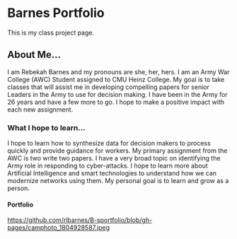 # Barnes Portfolio
This is my class project page. 

## About Me...
I am Rebekah Barnes and my pronouns are she, her, hers. I am an Army War College (AWC) Student assigned to CMU Heinz College. My goal is to take classes that will assist me in developing compelling papers for senior Leaders in the Army to use for decision making. I have been in the Army for 26 years and have a few more to go. I hope to make a positive impact with each new assignment. 

### What I hope to learn...
I hope to learn how to synthesize data for decision makers to process quickly and provide guidance for workers. My primary assignment from the AWC is two write two papers. I have a very broad topic on identifying the Army role in responding to cyber-attacks. I hope to learn more about Artificial Intelligence and smart technologies to understand how we can modernize networks using them.  My personal goal is to learn and grow as a person. 

#### Portfolio
https://github.com/rlbarnes/B-sportfolio/blob/gh-pages/camphoto_1804928587.jpeg
